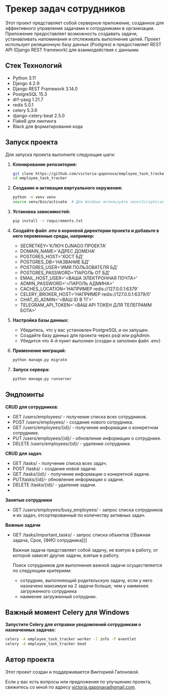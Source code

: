 # Трекер задач сотрудников

Этот проект представляет собой серверное приложение, созданное для эффективного управления задачами и сотрудниками в организации. 
Приложение предоставляет возможность создавать задачи, устанавливать напоминания и отслеживать выполнение целей.
Проект использует реляционную базу данных (Postgres) и предоставляет REST API (Django REST framework) для взаимодействия с данными.

## Стек Технологий

- Python 3.11
- Django 4.2.9
- Django REST Framework 3.14.0
- PostgreSQL 15.3
- drf-yasg 1.21.7
- redis 5.0.1
- celery 5.3.6
- django-celery-beat 2.5.0
- Flake8 для линтинга
- Black для форматирования кода

## Запуск проекта

Для запуска проекта выполните следующие шаги:

1. **Клонирование репозитория:**
   ```bash
   git clone https://github.com/victoria-gaponova/employee_task_tracker.git
   cd employee_task_tracker
2. **Создание и активация виртуального окружения:**
    ```bash
   python -m venv venv
   source venv/bin/activate  # Для Windows используйте venv\Scripts\activate
3. **Установка зависимостей:**
    ```bash
   pip install -r requirements.txt
4. **Создайте файл .env в корневой директории проекта и добавьте в него переменные среды, например:**
   * SECRETKEY='КЛЮЧ DJNAGO ПРОЕКТА'
   * DOMAIN_NAME='АДРЕС ДОМЕНА'
   * POSTGRES_HOST='ХОСТ БД'
   * POSTGRES_DB='НАЗВАНИЕ БД'
   * POSTGRES_USER='ИМЯ ПОЛЬЗОВАТЕЛЯ БД'
   * POSTGRES_PASSWORD='ПАРОЛЬ ОТ БД'
   * EMAIL_HOST_USER='<ВАША ЭЛЕКТРОННАЯ ПОЧТА>'
   * ADMIN_PASSWORD='<ПАРОЛЬ АДМИНА>'
   * CACHES_LOCATION='НАПРИМЕР redis://127.0.0.1:6379'
   * CELERY_BROKER_HOST='НАПРИМЕР redis://127.0.0.1:6379/0'
   * CHAT_ID_ADMIN='<ВАШ ID В ТГ>'
   * TELEGRAM_API_TOKEN='<ВАШ API ТОКЕН ДЛЯ ТЕЛЕГРАММ БОТА>'

5. **Настройка базы данных:**
   * Убедитесь, что у вас установлен PostgreSQL и он запущен.
   * Создайте базу данных для проекта через psql или pgAdmin.
   * Убедится что 4-й пункт выполнен (создан и заполнен файл .env)
6. **Применение миграций:**
   ```bash
   python manage.py migrate
7. **Запуск сервера:**
   ```bash
   python manage.py runserver
   
## Эндпоинты

**CRUD для сотрудников**:
- GET /users/employees/ - получение списка всех сотрудников.
- POST /users/employees/ - создание нового сотрудника.
- GET /users/employees/{id}/ - получение информации о конкретном сотруднике.
- PUT /users/employees/{id}/ - обновление информации о cотруднике.
- DELETE /users/employees/{id}/ - удаление сотрудника.

**CRUD для задач**:
- GET /tasks/ - получение списка всех задач.
- POST /tasks/ - создание новой задачи.
- GET /tasks/{id}/ - получение информации о конкретной задаче.
- PUT/tasks/{id}/- обновление информации о задаче.
- DELETE /tasks/{id}/ - удаление задачи.
- 
**Занятые сотрудники** 
- GET /users/employees/busy_employees/ - запрос списка сотрудников и их задач, отсортированный по количеству активных задач.

**Важные задачи**
- GET /tasks/important_tasks/ - запрос списка объектов [{Важная задача, Срок, [ФИО сотрудника]}]

   Важная задача представляет собой задачу, не взятую в работу, от которой зависят другие задачи, взятые в работу.

   Поиск сотрудников для выполнения важной задачи осуществляется по следующим критериям: 
  - сотрудник, выполняющий родительскую задачу, если у него назначено максимум на 2 задачи больше, чем у наименее загруженного сотрудника
  - наименее загруженный сотрудник.

##  Важный момент Celery для Windows

**Запустите Celery для отправки уведомлений сотрудникам о назначенных задачах:**
  
  ```bash
  celery -A employee_task_tracker worker -l info -P eventlet
  celery -A employee_task_tracker beat
  ```

## Автор проекта

Этот проект создан и поддерживается Викторией Гапоновой.

Если у вас есть вопросы или предложения по улучшению проекта, свяжитесь со мной по адресу victoria.gaponava@gmail.com.